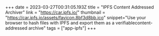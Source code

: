 +++
date = 2023-03-27T00:31:05.193Z
title = "IPFS Content Addressed Archiver"
link = "https://car.ipfs.io/"
thumbnail = "https://car.ipfs.io/assets/favicon.8bf3d8bb.ico"
snippet="Use your browser to hash files with IPFS and export them as a verifiablecontent-addressed archive"
tags = ["app-ipfs"]
+++


